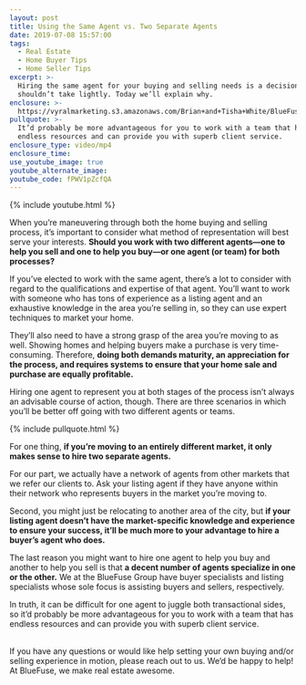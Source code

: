 ```yaml
---
layout: post
title: Using the Same Agent vs. Two Separate Agents
date: 2019-07-08 15:57:00
tags:
  - Real Estate
  - Home Buyer Tips
  - Home Seller Tips
excerpt: >-
  Hiring the same agent for your buying and selling needs is a decision you
  shouldn’t take lightly. Today we’ll explain why.
enclosure: >-
  https://vyralmarketing.s3.amazonaws.com/Brian+and+Tisha+White/BlueFuse+Realty-+Should+I+Use+the+Same+Agent+to+Both+Buy+and+Sell+a+Home_.mp4
pullquote: >-
  It’d probably be more advantageous for you to work with a team that has
  endless resources and can provide you with superb client service.
enclosure_type: video/mp4
enclosure_time:
use_youtube_image: true
youtube_alternate_image:
youtube_code: fPWV1pZcfQA
---
```


{% include youtube.html %}

When you’re maneuvering through both the home buying and selling process, it’s important to consider what method of representation will best serve your interests. **Should you work with two different agents—one to help you sell and one to help you buy—or one agent (or team) for both processes?&nbsp;**

If you’ve elected to work with the same agent, there’s a lot to consider with regard to the qualifications and expertise of that agent. You’ll want to work with someone who has tons of experience as a listing agent and an exhaustive knowledge in the area you’re selling in, so they can use expert techniques to market your home. &nbsp; &nbsp;

They’ll also need to have a strong grasp of the area you’re moving to as well. Showing homes and helping buyers make a purchase is very time-consuming. Therefore, **doing both demands maturity, an appreciation for the process, and requires systems to ensure that your home sale and purchase are equally profitable.&nbsp;**

Hiring one agent to represent you at both stages of the process isn’t always an advisable course of action, though. There are three scenarios in which you’ll be better off going with two different agents or teams.

{% include pullquote.html %}

For one thing, **if you’re moving to an entirely different market, it only makes sense to hire two separate agents.&nbsp;**

For our part, we actually have a network of agents from other markets that we refer our clients to. Ask your listing agent if they have anyone within their network who represents buyers in the market you’re moving to.&nbsp;

Second, you might just be relocating to another area of the city, but **if your listing agent doesn’t have the market-specific knowledge and experience to ensure your success, it’ll be much more to your advantage to hire a buyer’s agent who does.&nbsp;**

The last reason you might want to hire one agent to help you buy and another to help you sell is that **a decent number of agents specialize in one or the other.** We at the BlueFuse Group have buyer specialists and listing specialists whose sole focus is assisting buyers and sellers, respectively.&nbsp;

In truth, it can be difficult for one agent to juggle both transactional sides, so it’d probably be more advantageous for you to work with a team that has endless resources and can provide you with superb client service.&nbsp;

<br>If you have any questions or would like help setting your own buying and/or selling experience in motion, please reach out to us. We’d be happy to help\! At BlueFuse, we make real estate awesome. &nbsp;&nbsp;